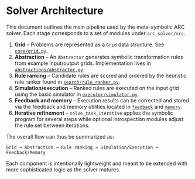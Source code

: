 # Solver Architecture

This document outlines the main pipeline used by the meta-symbolic ARC solver.
Each stage corresponds to a set of modules under `arc_solver/src`.

1. **Grid** – Problems are represented as a `Grid` data structure.
   See [`core/grid.py`](../arc_solver/src/core/grid.py).
2. **Abstraction** – An `Abstractor` generates symbolic transformation
   rules from example input/output grids. Implementation lives in
   [`abstractions/abstractor.py`](../arc_solver/src/abstractions/abstractor.py).
3. **Rule ranking** – Candidate rules are scored and ordered by the
   heuristic rule ranker found in
   [`search/rule_ranker.py`](../arc_solver/src/search/rule_ranker.py).
4. **Simulation/execution** – Ranked rules are executed on the input
   grid using the basic simulator in
   [`executor/simulator.py`](../arc_solver/src/executor/simulator.py).
5. **Feedback and memory** – Execution results can be corrected and
   stored via the feedback and memory utilities located in
   [`feedback`](../arc_solver/src/feedback) and
   [`memory`](../arc_solver/src/memory).
6. **Iterative refinement** – `solve_task_iterative` applies the symbolic
   program for several steps while optional introspection modules adjust
   the rule set between iterations.

The overall flow can thus be summarized as:

```
Grid → Abstraction → Rule ranking → Simulation/Execution → Feedback/Memory
```

Each component is intentionally lightweight and meant to be extended with more
sophisticated logic as the solver matures.
